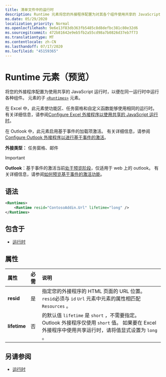 ```yaml
---
title: 清单文件中的运行时
description: Runtime 元素将您的外接程序配置为对其各个组件使用共享的 JavaScript 运行时，例如，功能区、任务窗格、自定义函数。
ms.date: 05/29/2020
localization_priority: Normal
ms.openlocfilehash: 9e6e13f83db363fb5485c8d8defbc381c80e32d6
ms.sourcegitcommit: 472b81642e9eb5fb2a55cd98a7b0826d37eb7f73
ms.translationtype: MT
ms.contentlocale: zh-CN
ms.lasthandoff: 07/17/2020
ms.locfileid: "45159365"
---
```

# <a name="runtime-element-preview"></a>Runtime 元素（预览）

将您的外接程序配置为使用共享的 JavaScript 运行时，以便在同一运行时中运行各种组件。 元素的子 [`<Runtimes>`](runtimes.md) 元素。

在 Excel 中，此元素使功能区、任务窗格和自定义函数能够使用相同的运行时。 有关详细信息，请参阅[Configure Excel 外接程序以使用共享的 JavaScript 运行时](../../excel/configure-your-add-in-to-use-a-shared-runtime.md)。

在 Outlook 中，此元素启用基于事件的加载项激活。 有关详细信息，请参阅[Configure Outlook 外接程序以进行基于事件的激活](../../outlook/autolaunch.md)。

**外接类型：** 任务窗格、邮件

> [!IMPORTANT]
> **Outlook**：基于事件的激活当前[处于预览阶段](../../reference/objectmodel/preview-requirement-set/outlook-requirement-set-preview.md)，仅适用于 web 上的 outlook。 有关详细信息，请参阅[如何预览基于事件的激活功能](../../outlook/autolaunch.md#how-to-preview-the-event-based-activation-feature)。

## <a name="syntax"></a>语法

```XML
<Runtimes>
    <Runtime resid="ContosoAddin.Url" lifetime="long" />
</Runtimes>
```

## <a name="contained-in"></a>包含于

- [运行时](runtimes.md)

## <a name="attributes"></a>属性

|  属性  |  必需  |  说明  |
|:-----|:-----|:-----|
|  **resid**  |  是  | 指定您的外接程序的 HTML 页面的 URL 位置。 `resid`必须与 `id` `Url` 元素中元素的属性相匹配 `Resources` 。 |
|  **lifetime**  |  否  | 的默认值 `lifetime` 是 `short` ，不需要指定。 Outlook 外接程序仅使用 `short` 值。 如果要在 Excel 外接程序中使用共享运行时，请将值显式设置为 `long` 。 |

## <a name="see-also"></a>另请参阅

- [运行时](runtimes.md)
